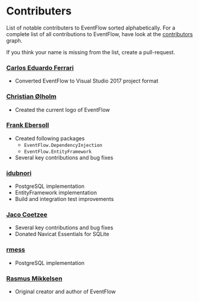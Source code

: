 # Contributers

List of notable contributers to EventFlow sorted alphabetically. For a
complete list of all contributions to EventFlow, have look at the
[contributors](https://github.com/eventflow/EventFlow/graphs/contributors)
graph.

If you think your name is missing from the list, create a pull-request.

### [Carlos Eduardo Ferrari](https://github.com/ceferrari)

* Converted EventFlow to Visual Studio 2017 project format

### [Christian Ølholm](https://github.com/olholm)

* Created the current logo of EventFlow

### [Frank Ebersoll](https://github.com/frankebersoll)

* Created following packages
  * `EventFlow.DependencyInjection`
  * `EventFlow.EntityFramework`
* Several key contributions and bug fixes

### [idubnori](https://github.com/idubnori)

* PostgreSQL implementation
* EntityFramework implementation
* Build and integration test improvements

### [Jaco Coetzee](https://github.com/JC008)

* Several key contributions and bug fixes
* Donated Navicat Essentials for SQLite

### [rmess](https://github.com/rmess)

* PostgreSQL implementation

### [Rasmus Mikkelsen](https://github.com/rasmus)

* Original creator and author of EventFlow

